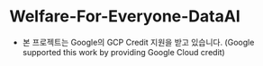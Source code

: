 # Welfare-For-Everyone-DataAI

- 본 프로젝트는 Google의 GCP Credit 지원을 받고 있습니다. (Google supported this work by providing Google Cloud credit)
